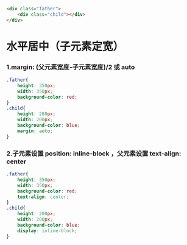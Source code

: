 ```html
<div class="father">
    <div class="child"></div>
</div>
```
# 水平居中（子元素定宽）

### 1.margin: (父元素宽度-子元素宽度)/2 或 auto
```css
.father{
    height: 350px;
    width: 350px;
    background-color: red;
}
.child{
    height: 200px;
    width: 200px;
    background-color: blue;
    margin: auto;
}
```

### 2.子元素设置 position: inline-block ，父元素设置 text-align: center
```css
.father{
    height: 350px;
    width: 350px;
    background-color: red;
    text-align: center;
}
.child{
    height: 200px;
    width: 200px;
    background-color: blue;
    display: inline-block;
}
```
